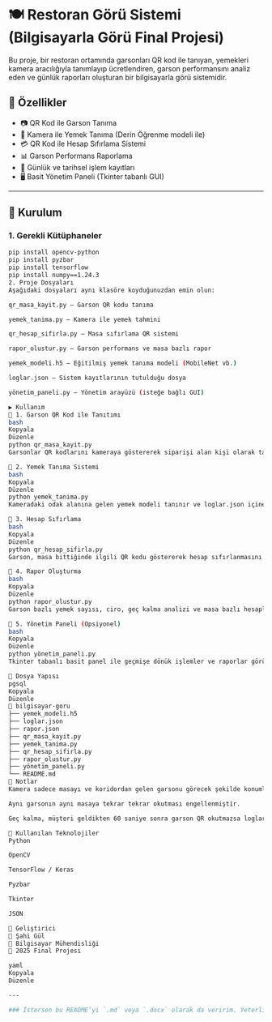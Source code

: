 # 🍽️ Restoran Görü Sistemi (Bilgisayarla Görü Final Projesi)

Bu proje, bir restoran ortamında garsonları QR kod ile tanıyan, yemekleri kamera aracılığıyla tanımlayıp ücretlendiren, garson performansını analiz eden ve günlük raporları oluşturan bir bilgisayarla görü sistemidir.

## 📌 Özellikler

- 📷 QR Kod ile Garson Tanıma
- 🍲 Kamera ile Yemek Tanıma (Derin Öğrenme modeli ile)
- 💳 QR Kod ile Hesap Sıfırlama Sistemi
- 📊 Garson Performans Raporlama
- 📅 Günlük ve tarihsel işlem kayıtları
- 🖥️ Basit Yönetim Paneli (Tkinter tabanlı GUI)

---

## 🔧 Kurulum

### 1. Gerekli Kütüphaneler

```bash
pip install opencv-python
pip install pyzbar
pip install tensorflow
pip install numpy==1.24.3
2. Proje Dosyaları
Aşağıdaki dosyaları aynı klasöre koyduğunuzdan emin olun:

qr_masa_kayit.py – Garson QR kodu tanıma

yemek_tanima.py – Kamera ile yemek tahmini

qr_hesap_sifirla.py – Masa sıfırlama QR sistemi

rapor_olustur.py – Garson performans ve masa bazlı rapor

yemek_modeli.h5 – Eğitilmiş yemek tanıma modeli (MobileNet vb.)

loglar.json – Sistem kayıtlarının tutulduğu dosya

yönetim_paneli.py – Yönetim arayüzü (isteğe bağlı GUI)

▶️ Kullanım
🔹 1. Garson QR Kod ile Tanıtımı
bash
Kopyala
Düzenle
python qr_masa_kayit.py
Garsonlar QR kodlarını kameraya göstererek siparişi alan kişi olarak tanıtılır.

🔹 2. Yemek Tanıma Sistemi
bash
Kopyala
Düzenle
python yemek_tanima.py
Kameradaki odak alanına gelen yemek modeli tanınır ve loglar.json içine yazılır.

🔹 3. Hesap Sıfırlama
bash
Kopyala
Düzenle
python qr_hesap_sifirla.py
Garson, masa bittiğinde ilgili QR kodu göstererek hesap sıfırlanmasını sağlar.

🔹 4. Rapor Oluşturma
bash
Kopyala
Düzenle
python rapor_olustur.py
Garson bazlı yemek sayısı, ciro, geç kalma analizi ve masa bazlı hesaplar konsola ve rapor.json dosyasına yazılır.

🔹 5. Yönetim Paneli (Opsiyonel)
bash
Kopyala
Düzenle
python yönetim_paneli.py
Tkinter tabanlı basit panel ile geçmişe dönük işlemler ve raporlar görüntülenebilir.

📁 Dosya Yapısı
pgsql
Kopyala
Düzenle
📂 bilgisayar-goru
├── yemek_modeli.h5
├── loglar.json
├── rapor.json
├── qr_masa_kayit.py
├── yemek_tanima.py
├── qr_hesap_sifirla.py
├── rapor_olustur.py
├── yönetim_paneli.py
└── README.md
📌 Notlar
Kamera sadece masayı ve koridordan gelen garsonu görecek şekilde konumlandırılmalıdır.

Aynı garsonın aynı masaya tekrar tekrar okutması engellenmiştir.

Geç kalma, müşteri geldikten 60 saniye sonra garson QR okutmazsa loglara yazılmaktadır.

🧠 Kullanılan Teknolojiler
Python

OpenCV

TensorFlow / Keras

Pyzbar

Tkinter

JSON

👤 Geliştirici
📛 Şahi Gül
📘 Bilgisayar Mühendisliği
📅 2025 Final Projesi

yaml
Kopyala
Düzenle

---

### İstersen bu README’yi `.md` veya `.docx` olarak da veririm. Yeterli mi yoksa bir şey daha ekley
